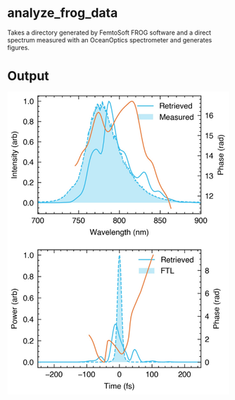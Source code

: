 # analyze_frog_data
Takes a directory generated by FemtoSoft FROG software and a direct spectrum measured with an OceanOptics spectrometer and generates figures.

# Output
![Output plot](./figures/combined_frog_plot.jpg)
